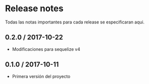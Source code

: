# Release notes

Todas las notas importantes para cada release se especificaran aqui.

## 0.2.0 / 2017-10-22
- Modificaciones para sequelize v4

## 0.1.0 / 2017-10-11
- Primera versión del proyecto